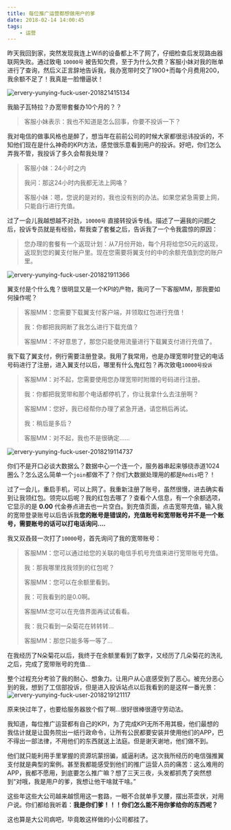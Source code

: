 ```yaml
---
title: 每位推广运营都想做用户的爹
date: 2018-02-14 14:00:45
tags:
    - 运营
---
```

昨天我回到家，突然发现我连上Wifi的设备都上不了网了，仔细检查后发现路由器联网失败。通过致电 `10000号` 被告知欠费，至于为什么欠费？客服小妹对我的账单进行了查询，然后义正言辞地告诉我，我办宽带时交了1900+而每个月费用200，我余额不足了！我真是一脸懵逼状！

![ervery-yunying-fuck-user-201821415134](http://blog.uliian.com/ervery-yunying-fuck-user-201821415134.jpg)

我脑子瓦特拉？办宽带套餐办10个月的？？
<!-- more -->
>客服小妹表示：我也不知道是怎么回事，你要不投诉一下？

我对电信的做事风格也是醉了，想当年在前前公司的时候大家都很忌讳投诉的，不知他们现在是什么神奇的KPI方法，感觉很乐意看到用户的投诉。好吧，你们怎么弄我不管，我投诉了多久会帮我处理？

>客服小妹：24小时之内
>
>我问：那这24小时内我都无法上网咯？
>
>客服小妹：嗯，您说的是对的，我也没有别的办法。如果您紧急需要上网，只能自行进行充值。

过了一会儿我越想越不对劲，`10000号` 直接转投诉专线。描述了一遍我的问题之后，投诉专员就是有经验，帮我查了套餐之后，告诉我了一个令我震惊的原因：

>您办理的套餐有一个返现计划：从7月份开始，每个月将给您50元的返现，返现到您的翼支付账户里。现在您需要将翼支付的中的余额充值到您的账户里。

![ervery-yunying-fuck-user-201821911366](http://blog.uliian.com/ervery-yunying-fuck-user-201821911366.jpg)

翼支付是个什么鬼？很明显又是一个KPI的产物，我问了一下客服MM，那我要如何操作呢？

>客服MM：您需要下载翼支付客户端，并领取红包进行充值！
>
>我：你都把我网断了我怎么进行下载充值？
>
>客服MM：不好意思了，那您只能使用流量进行下载翼支付进行充值了。

我下载了翼支付，例行需要注册登录。我用了我常用，也是办理宽带时登记的电话号码进行了注册，进入翼支付以后，哪里有什么鬼红包？再次致电`10000号投诉`

>客服MM：对不起，您需要使用您办理宽带时附赠的号码进行注册。
>
>我：你都把我宽带和那个电话都停机了，你让我拿什么去注册啊？
>
>客服MM：您好，我已经帮你办理了紧急开通，请您稍后再试。
>
>我：稍后是多后？
>
>客服MM：对不起，我也不是很确定......

![ervery-yunying-fuck-user-2018219114737](http://blog.uliian.com/ervery-yunying-fuck-user-2018219114737.jpg)

你们不是开口必谈大数据么？数据中心一个连一个，服务器串起来够绕赤道1024圈么？怎么这么简单一个`join`都做不了？你们大数据处理用的都是`Redis`吧？！

过了一会儿，重启手机，可以上网了。我重新注册了账号，虽然很慢，进去确实看到让我领红包。领完以后呢？我的红包去哪了？查看个人信息，有一个余额选项，它显示的是 **0.00** 代金券点进去也一片空白。到充值页面，点击宽带充值，输入我的宽带登录账号以后告诉我**您的账号是错误的，充值账号和宽带账号并不是一个账号，需要账号的话可以打电话询问....**

我又双叒叕一次打了`10000`号，首先询问了我的宽带账号：
>客服MM：您可以通过给您的关联的电信手机号充值来进行宽带账号充值。
>
>我：那我哪里找我领到的红包呢？
>
>客服MM：您可以在余额里看到。
>
>我：可我看到的是0.0啊。
>
>客服MM:您可以在充值界面再试试看看。
>
>我：我只看到一朵菊花在转转转...
>
>客服MM：那您只能多等一等了...

在我经历了N朵菊花以后，我终于在余额里看到了数字，又经历了几朵菊花的洗礼之后，完成了宽带账号的充值...

整个过程充分考验了我的耐心、想象力。让用户从心底感受到了恶心。被充分恶心到的我，想到了工信部投诉，但是进入投诉站点以后我看到的是这样一番光景：![ervery-yunying-fuck-user-2018219121117](http://blog.uliian.com/ervery-yunying-fuck-user-2018219121117.png)

原来快过年了，也要给服务器放个假了啊...很好很棒很遵守劳动法。

我知道，每位推广运营都有自己的KPI，为了完成KPI无所不用其极，他们最想的我估计就是让国务院出一纸行政命令，让所有公民都要安装并使用他们的APP，巴不得出一部法律，不用他们的东西就送上法庭。但是谢天谢地，他们做不到。

他们就只能利用手里掌握的资源坑蒙拐骗，威逼利诱。这次我所经历的电信强推翼支付就是典型的案例。甚至我都能感受到他们的推广运营人员的痛苦：这么难用的APP，我都不愿用，到底要怎么推广嘛？想了三天三夜，头发都抓秃了突然想到“对哦，我是用户的爹，我想让他干啥就干啥。”

这些年这些大公司越来越惯用这一套路，一眼不合就单手叉腰，摆出茶壶状，对用户说。你们都给我听着：**我是你们爹！！！你们怎么能不用你爹给你的东西呢？**

这也算是大公司病吧，毕竟敢这样做的小公司都挂了。 